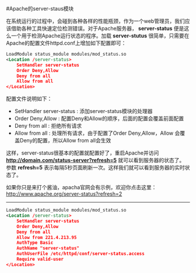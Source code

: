 #Apache的server-staus模块
  
在系统运行的过程中，会碰到各种各样的性能瓶颈，作为一个web管理员，我们应该借助各种工具快速定位检测错误。对于Apache服务器，
__server-status__ 便是这么一个用于检测Apache运行状态的程序。加载 __server-stutus__ 很简单，只需要在Apache的配置文件httpd.conf上增加如下配置即可：

```xml
LoadModule status_module modules/mod_status.so
<Location /server-status>
    SetHandler server-status
    Order Deny,Allow
    Deny from all
    Allow from all
</Location>
```
  配置文件说明如下：
  * SetHandler server-status : 添加server-status模块的处理器
  * Order Deny,Allow : 配置Deny和Allow的顺序，后面的配置会覆盖前面配置
  * Deny from all : 拒绝所有请求
  * Allow from all : 处理所有请求，由于配置了Order Deny,Allow，Allow 会覆盖Deny的配置，所以Allow from all会生效
  

这样，server-status很基本的配置就配置好了，重启Apache并访问 __http://domain.com/status-server?refresh=5__ 就可以看到服务器的状态了。
参数 __refresh=5__ 表示每隔5秒页面刷新一次。这样我们就可以看到服务器的实时状态了。
 
如果你只是来打个酱油，apacha官网会有示例，欢迎你点击这里：<a target="_blank" href="http://www.apache.org/server-status?refresh=2">http://www.apache.org/server-status?refresh=2</a>  

********************************************************

```xml
LoadModule status_module modules/mod_status.so
<Location /server-status>
    SetHandler server-status
    Order Deny,Allow
    Deny from all
    Allow from 221.4.213.95
    AuthType Basic
    AuthName "server-status"
    AuthUserFile /etc/httpd/conf/server-status.access
    Require valid-user
</Location>
```
